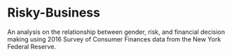 # Risky-Business
An analysis on the relationship between gender, risk, and financial decision making using 2016 Survey of Consumer Finances data from the New York Federal Reserve.
